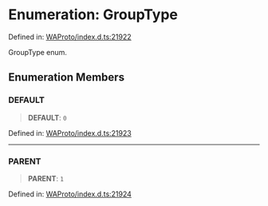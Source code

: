 # Enumeration: GroupType

Defined in: [WAProto/index.d.ts:21922](https://github.com/Fokusdotid/Baileys/blob/d7495b24bcd136e35724329fba661cfcc0bc8eed/WAProto/index.d.ts#L21922)

GroupType enum.

## Enumeration Members

### DEFAULT

> **DEFAULT**: `0`

Defined in: [WAProto/index.d.ts:21923](https://github.com/Fokusdotid/Baileys/blob/d7495b24bcd136e35724329fba661cfcc0bc8eed/WAProto/index.d.ts#L21923)

***

### PARENT

> **PARENT**: `1`

Defined in: [WAProto/index.d.ts:21924](https://github.com/Fokusdotid/Baileys/blob/d7495b24bcd136e35724329fba661cfcc0bc8eed/WAProto/index.d.ts#L21924)
